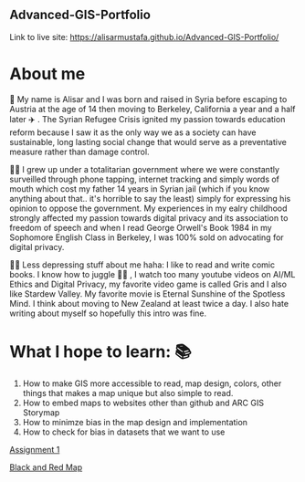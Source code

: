 ## Advanced-GIS-Portfolio
Link to live site: https://alisarmustafa.github.io/Advanced-GIS-Portfolio/

# About me 
:wave: My name is Alisar and I was born and raised in Syria before escaping to Austria at the age of 14 then moving to Berkeley, California a year and a half later :airplane: . The Syrian Refugee Crisis ignited my passion towards education reform because I saw it as the only way we as a society can have sustainable, long lasting social change that would serve as a preventative measure rather than damage control. 

:female_detective: I grew up under a totalitarian government where we were constantly surveilled through phone tapping, internet tracking and simply words of mouth which cost my father 14 years in Syrian jail (which if you know anything about that.. it's horrible to say the least) simply for expressing his opinion to oppose the government. My experiences in my ealry childhood strongly affected my passion towards digital privacy and its association to freedom of speech and when I read George Orwell's Book 1984 in my Sophomore English Class in Berkeley, I was 100% sold on advocating for digital privacy. 

:artist: Less depressing stuff about me haha: I like to read and write comic books. I know how to juggle :woman_juggling: , I watch too many youtube videos on AI/ML Ethics and Digital Privacy, my favorite video game is called Gris and I also like Stardew Valley. My favorite movie is Eternal Sunshine of the Spotless Mind. I think about moving to New Zealand at least twice a day. I also hate writing about myself so hopefully this intro was fine. 

# What I hope to learn: :books:
1. How to make GIS more accessible to read, map design, colors, other things that makes a map unique but also simple to read. 
2. How to embed maps to websites other than github and ARC GIS Storymap
3. How to minimze bias in the map design and implementation
4. How to check for bias in datasets that we want to use 



[Assignment 1](Assignment_1.md)

[Black and Red Map](Red_&_Black_Google_Map.html)




